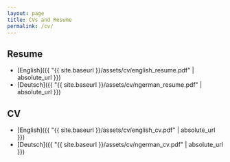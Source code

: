 ```yaml
---
layout: page
title: CVs and Resume
permalink: /cv/
---
```

## Resume
 - [English]({{ "{{ site.baseurl }}/assets/cv/english_resume.pdf" | absolute_url }})
 - [Deutsch]({{ "{{ site.baseurl }}/assets/cv/ngerman_resume.pdf" | absolute_url }})

## CV
 - [English]({{ "{{ site.baseurl }}/assets/cv/english_cv.pdf" | absolute_url }})
 - [Deutsch]({{ "{{ site.baseurl }}/assets/cv/ngerman_cv.pdf" | absolute_url }})
